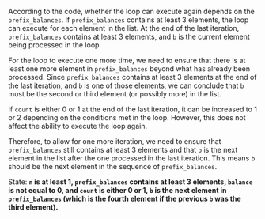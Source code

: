 According to the code, whether the loop can execute again depends on the `prefix_balances`. If `prefix_balances` contains at least 3 elements, the loop can execute for each element in the list. At the end of the last iteration, `prefix_balances` contains at least 3 elements, and `b` is the current element being processed in the loop.

For the loop to execute one more time, we need to ensure that there is at least one more element in `prefix_balances` beyond what has already been processed. Since `prefix_balances` contains at least 3 elements at the end of the last iteration, and `b` is one of those elements, we can conclude that `b` must be the second or third element (or possibly more) in the list.

If `count` is either 0 or 1 at the end of the last iteration, it can be increased to 1 or 2 depending on the conditions met in the loop. However, this does not affect the ability to execute the loop again.

Therefore, to allow for one more iteration, we need to ensure that `prefix_balances` still contains at least 3 elements and that `b` is the next element in the list after the one processed in the last iteration. This means `b` should be the next element in the sequence of `prefix_balances`.

State: **`n` is at least 1, `prefix_balances` contains at least 3 elements, `balance` is not equal to 0, and `count` is either 0 or 1, `b` is the next element in `prefix_balances` (which is the fourth element if the previous `b` was the third element).**